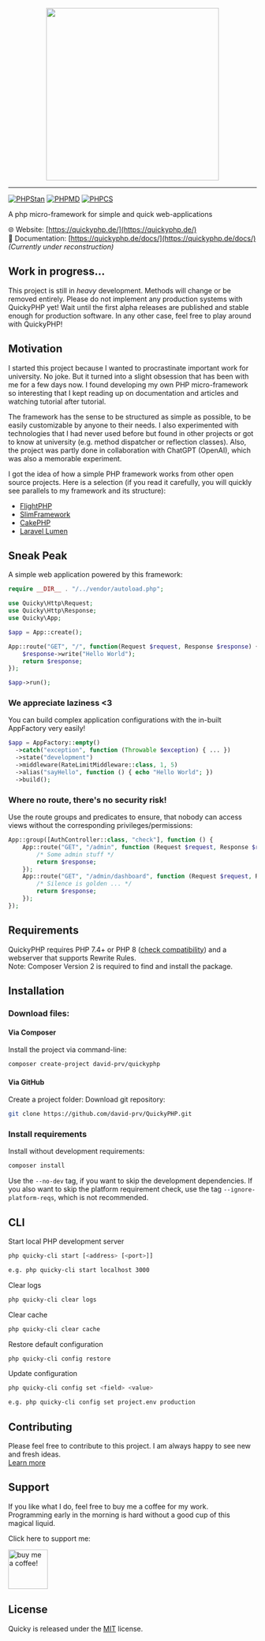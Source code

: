 <div align="center">
<p>
  <img alt="" width="350" src="https://quickyphp.de/img/new/Logo-Crop-Without-Slogan.png">
</p>
</div>

------------------------------------

[![PHPStan](https://github.com/david-prv/QuickyPHP/actions/workflows/phpstan.yml/badge.svg)](https://github.com/david-prv/QuickyPHP/actions/workflows/phpstan.yml) [![PHPMD](https://github.com/david-prv/QuickyPHP/actions/workflows/phpmd.yml/badge.svg)](https://github.com/david-prv/QuickyPHP/actions/workflows/phpmd.yml)  [![PHPCS](https://github.com/david-prv/QuickyPHP/actions/workflows/phpcs.yml/badge.svg)](https://github.com/david-prv/QuickyPHP/actions/workflows/phpcs.yml)

A php micro-framework for simple and quick web-applications

🌐 Website: [https://quickyphp.de/](https://quickyphp.de/)  
📖 Documentation: [https://quickyphp.de/docs/](https://quickyphp.de/docs/)  
*(Currently under reconstruction)*

## Work in progress...
This project is still in *heavy* development. Methods will change or be removed entirely. Please do not implement any production systems with QuickyPHP yet! Wait until the first alpha releases are published and stable enough for production software. In any other case, feel free to play around with QuickyPHP!

## Motivation
I started this project because I wanted to procrastinate important work for university. No joke. But it turned into a slight obsession that has been with me for a few days now. I found developing my own PHP micro-framework so interesting that I kept reading up on documentation and articles and watching tutorial after tutorial.

The framework has the sense to be structured as simple as possible, to be easily customizable by anyone to their needs. I also experimented with technologies that I had never used before but found in other projects or got to know at university (e.g. method dispatcher or reflection classes). Also, the project was partly done in collaboration with ChatGPT (OpenAI), which was also a memorable experiment.

I got the idea of how a simple PHP framework works from other open source projects. Here is a selection (if you read it carefully, you will quickly see parallels to my framework and its structure):
- [FlightPHP](https://flightphp.com/)
- [SlimFramework](https://www.slimframework.com/)
- [CakePHP](https://cakephp.org/)
- [Laravel Lumen](https://lumen.laravel.com/docs/10.x)

## Sneak Peak
A simple web application powered by this framework:
```php
require __DIR__ . "/../vendor/autoload.php";

use Quicky\Http\Request;
use Quicky\Http\Response;
use Quicky\App;

$app = App::create();

App::route("GET", "/", function(Request $request, Response $response) {
    $response->write("Hello World");
    return $response;
});

$app->run();
```

### We appreciate laziness <3
You can build complex application configurations with the in-built AppFactory very easily!
```php
$app = AppFactory::empty()
  ->catch("exception", function (Throwable $exception) { ... })
  ->state("development")
  ->middleware(RateLimitMiddleware::class, 1, 5)
  ->alias("sayHello", function () { echo "Hello World"; })
  ->build();
```

### Where no route, there's no security risk!
Use the route groups and predicates to ensure, that nobody can access views without the corresponding privileges/permissions:
```php
App::group([AuthController::class, "check"], function () {
    App::route("GET", "/admin", function (Request $request, Response $response) {
        /* Some admin stuff */
        return $response;
    });
    App::route("GET", "/admin/dashboard", function (Request $request, Response $response) {
        /* Silence is golden ... */
        return $response;
    });
});
```

## Requirements
QuickyPHP requires PHP 7.4+ or PHP 8 ([check compatibility](https://github.com/david-prv/QuickyPHP/blob/main/COMPATIBILITY.md)) and a webserver that supports Rewrite Rules.  
Note: Composer Version 2 is required to find and install the package.

## Installation
### Download files:
#### Via Composer
Install the project via command-line:
```bash
composer create-project david-prv/quickyphp
```

#### Via GitHub

Create a project folder:
Download git repository:
```bash
git clone https://github.com/david-prv/QuickyPHP.git
```
### Install requirements
Install without development requirements:
```bash
composer install
```

Use the `--no-dev` tag, if you want to skip the development dependencies. If you also want to skip the platform requirement check, use the tag `--ignore-platform-reqs`, which is not recommended.

## CLI
Start local PHP development server
```bash
php quicky-cli start [<address> [<port>]]

e.g. php quicky-cli start localhost 3000
```
Clear logs
```bash
php quicky-cli clear logs
```
Clear cache
```bash
php quicky-cli clear cache
```
Restore default configuration
```bash
php quicky-cli config restore
```
Update configuration
```bash
php quicky-cli config set <field> <value>

e.g. php quicky-cli config set project.env production
```

## Contributing
Please feel free to contribute to this project. I am always happy to see new and fresh ideas.  
[Learn more](https://github.com/david-prv/QuickyPHP/blob/main/CONTRIBUTING.md)

## Support
If you like what I do, feel free to buy me a coffee for my work.  
Programming early in the morning is hard without a good cup of this magical liquid.

Click here to support me:

<a href="https://www.buymeacoffee.com/david.dewes">
    <img src="https://media3.giphy.com/media/TDQOtnWgsBx99cNoyH/giphy.gif" height="80" alt="buy me a coffee!"/>
</a>

## License
Quicky is released under the [MIT](https://en.m.wikipedia.org/wiki/MIT_License) license.
